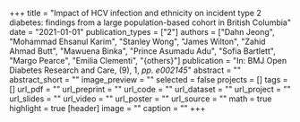 +++
title = "Impact of HCV infection and ethnicity on incident type 2 diabetes: findings from a large population-based cohort in British Columbia"
date = "2021-01-01"
publication_types = ["2"]
authors = ["Dahn Jeong", "Mohammad Ehsanul Karim", "Stanley Wong", "James Wilton", "Zahid Ahmad Butt", "Mawuena Binka", "Prince Asumadu Adu", "Sofia Bartlett", "Margo Pearce", "Emilia Clementi", "{others}"]
publication = "In: BMJ Open Diabetes Research and Care, (9), 1, _pp. e002145_"
abstract = ""
abstract_short = ""
image_preview = ""
selected = false
projects = []
tags = []
url_pdf = ""
url_preprint = ""
url_code = ""
url_dataset = ""
url_project = ""
url_slides = ""
url_video = ""
url_poster = ""
url_source = ""
math = true
highlight = true
[header]
image = ""
caption = ""
+++
